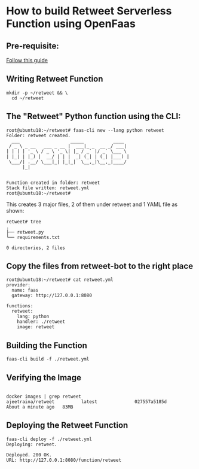 # How to build Retweet Serverless Function using OpenFaas

## Pre-requisite:

[Follow this guide](https://github.com/ajeetraina/openfaas/blob/master/README.md)


## Writing Retweet Function

```
mkdir -p ~/retweet && \
  cd ~/retweet
```
## The "Retweet" Python function using the CLI:


```
root@ubuntu18:~/retweet# faas-cli new --lang python retweet
Folder: retweet created.
  ___                   _____           ____
 / _ \ _ __   ___ _ __ |  ___|_ _  __ _/ ___|
| | | | '_ \ / _ \ '_ \| |_ / _` |/ _` \___ \
| |_| | |_) |  __/ | | |  _| (_| | (_| |___) |
 \___/| .__/ \___|_| |_|_|  \__,_|\__,_|____/
      |_|


Function created in folder: retweet
Stack file written: retweet.yml
root@ubuntu18:~/retweet#
```

This creates 3 major files, 2 of them under retweet and 1 YAML file as shown:

```
retweet# tree
.
├── retweet.py
└── requirements.txt

0 directories, 2 files

```

## Copy the files from retweet-bot to the right place



```
root@ubuntu18:~/retweet# cat retweet.yml
provider:
  name: faas
  gateway: http://127.0.0.1:8080

functions:
  retweet:
    lang: python
    handler: ./retweet
    image: retweet

```

## Building the Function

```
faas-cli build -f ./retweet.yml
```

## Verifying the Image
```

docker images | grep retweet
ajeetraina/retweet          latest              027557a5185d        About a minute ago   83MB

```

## Deploying the Retweet Function

 ```
 faas-cli deploy -f ./retweet.yml
Deploying: retweet.

Deployed. 200 OK.
URL: http://127.0.0.1:8080/function/retweet
```
## 

